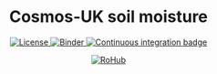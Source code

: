 <div align="center">
    <h1>Cosmos-UK soil moisture</h1>
</div>

<p align="center">
    <a href="https://github.com/Environmental-DS-Book/agriculture-exploration-cosmosuk/blob/main/LICENSE">
        <img alt="License" src="https://img.shields.io/badge/License-MIT-yellow.svg">
    </a>
    <a href="https://mybinder.org/v2/gh/Environmental-DS-Book/agriculture-exploration-cosmosuk/main?labpath=agriculture-exploration-cosmosuk.ipynb">
        <img alt="Binder" src="https://mybinder.org/badge_logo.svg">
    </a>
    <a href="https://github.com/Environmental-DS-Book/agriculture-exploration-cosmosuk/actions/workflows/publish.yml/badge.svg">
        <img alt="Continuous integration badge" src="https://github.com/Environmental-DS-Book/agriculture-exploration-cosmosuk/actions/workflows/publish.yml/badge.svg">
    </a>
    <br/>
</p>

<p align="center">
    <a href="https://w3id.org/ro-id/435f534c-e49b-43c3-9bd6-3393100bef3f">
        <img alt="RoHub" src="https://img.shields.io/badge/RoHub-FAIR_Executable_Research_Object-2ea44f?logo=Open+Access&logoColor=blue">
    </a>
</p>